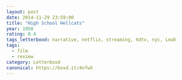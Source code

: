 ```yaml
---
layout: post 
date: 2014-11-29 23:59:00
title: "High School Hellcats"
year: 1958
rating: 0.4
tags_letterboxd: narrative, netflix, streaming, hdtv, nyc, Leah
tags:
  - film
  - review
category: Letterboxd
canonical: https://boxd.it/4nfwX
---
```

